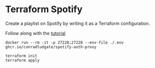 # Terraform Spotify

Create a playlist on Spotify by writing it as a Terraform configuration.

Follow along with the [tutorial](https://learn.hashicorp.com/tutorials/terraform/spotify-playlist)


```
docker run --rm -it -p 27228:27228 --env-file ./.env ghcr.io/conradludgate/spotify-auth-proxy
```

```
terraform init
terraform apply
```

